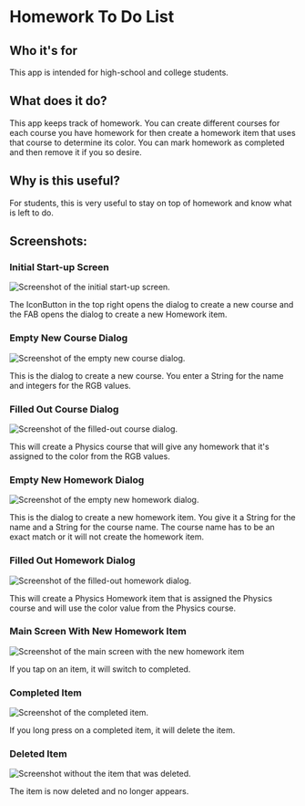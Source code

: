 # Homework To Do List

## Who it's for
This app is intended for high-school and college students.

## What does it do?
This app keeps track of homework. You can create different courses for each course you have homework for then 
create a homework item that uses that course to determine its color. You can mark homework as completed and
then remove it if you so desire.

## Why is this useful?
For students, this is very useful to stay on top of homework and know what is left to do.

## Screenshots:

### Initial Start-up Screen
![Screenshot of the initial start-up screen.](Images/Shot1.png)

The IconButton in the top right opens the dialog to create a new course and the FAB opens the dialog to create a new Homework item.

### Empty New Course Dialog
![Screenshot of the empty new course dialog.](Images/Shot2.png)

This is the dialog to create a new course. You enter a String for the name and integers for the RGB values.

### Filled Out Course Dialog
![Screenshot of the filled-out course dialog.](Images/Shot3.png)

This will create a Physics course that will give any homework that it's assigned to the color from the RGB values.

### Empty New Homework Dialog
![Screenshot of the empty new homework dialog.](Images/Shot4.png)

This is the dialog to create a new homework item. You give it a String for the name and a String for the course name.
The course name has to be an exact match or it will not create the homework item.

### Filled Out Homework Dialog
![Screenshot of the filled-out homework dialog.](Images/Shot5.png)

This will create a Physics Homework item that is assigned the Physics course and will use the color value from the Physics course.

### Main Screen With New Homework Item
![Screenshot of the main screen with the new homework item](Images/Shot6.png)

If you tap on an item, it will switch to completed.

### Completed Item
![Screenshot of the completed item.](Images/Shot7.png)

If you long press on a completed item, it will delete the item.

### Deleted Item
![Screenshot without the item that was deleted.](Images/Shot8.png)

The item is now deleted and no longer appears.
